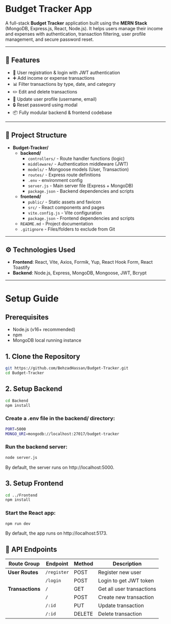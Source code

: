 # Budget Tracker App

A full-stack **Budget Tracker** application built using the **MERN Stack** (MongoDB, Express.js, React, Node.js). It helps users manage their income and expenses with authentication, transaction filtering, user profile management, and secure password reset.

---

## 🚀 Features

- 🔐 User registration & login with JWT authentication
- ➕ Add income or expense transactions
- 📊 Filter transactions by type, date, and category
- ✏️ Edit and delete transactions
- 👤 Update user profile (username, email)
- 🔒 Reset password using modal
- 📦 Fully modular backend & frontend codebase

---

## 📁 Project Structure


- **Budget-Tracker/**
  - **backend/**
    - `controllers/` - Route handler functions (logic)
    - `middleware/` - Authentication middleware (JWT)
    - `models/` - Mongoose models (User, Transaction)
    - `routes/` - Express route definitions
    - `.env` - environment config
    - `server.js` - Main server file (Express + MongoDB)
    - `package.json` - Backend dependencies and scripts
  - **frontend/**
    - `public/` - Static assets and favicon
    - `src/` - React components and pages
    - `vite.config.js` - Vite configuration
    - `package.json` - Frontend dependencies and scripts
  - `README.md` - Project documentation
  - `.gitignore` - Files/folders to exclude from Git

---

## ⚙️ Technologies Used 

- **Frontend**: React, Vite, Axios, Formik, Yup, React Hook Form, React Toastify
- **Backend**: Node.js, Express, MongoDB, Mongoose, JWT, Bcrypt


---

# Setup Guide

## Prerequisites
- Node.js (v16+ recommended)
- npm
- MongoDB local running instance

## 1. Clone the Repository

```bash
git https://github.com/BehzadHassan/Budget-Tracker.git
cd Budget-Tracker
```

## 2. Setup Backend
```bash
cd Backend
npm install 
```

### Create a .env file in the backend/ directory:

```bash
PORT=5000
MONGO_URI=mongodb://localhost:27017/budget-tracker
```

### Run the backend server:

```bash
node server.js
```

By default, the server runs on http://localhost:5000.

## 3. Setup Frontend

```bash
cd ../Frontend
npm install
```
### Start the React app:

```bash
npm run dev
```

By default, the app runs on http://localhost:5173.

## 🔗 API Endpoints

| Route Group       | Endpoint       | Method | Description                          |
|-------------------|----------------|--------|--------------------------------------|
| **User Routes**   | `/register`    | POST   | Register new user                    | 
|                   | `/login`       | POST   | Login to get JWT token               | 
| **Transactions**  | `/`            | GET    | Get all user transactions            | 
|                   | `/`            | POST   | Create new transaction               | 
|                   | `/:id`         | PUT    | Update transaction                   | 
|                   | `/:id`         | DELETE | Delete transaction                   |